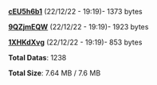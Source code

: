 [**cEU5h6b1**](/data/cEU5h6b1.txt) (22/12/22 - 19:19)- 1373 bytes

[**9QZjmEQW**](/data/9QZjmEQW.txt) (22/12/22 - 19:19)- 1923 bytes

[**1XHKdXvg**](/data/1XHKdXvg.txt) (22/12/22 - 19:19)- 853 bytes

**Total Datas**: 1238

**Total Size**: 7.64 MB / 7.6 MB